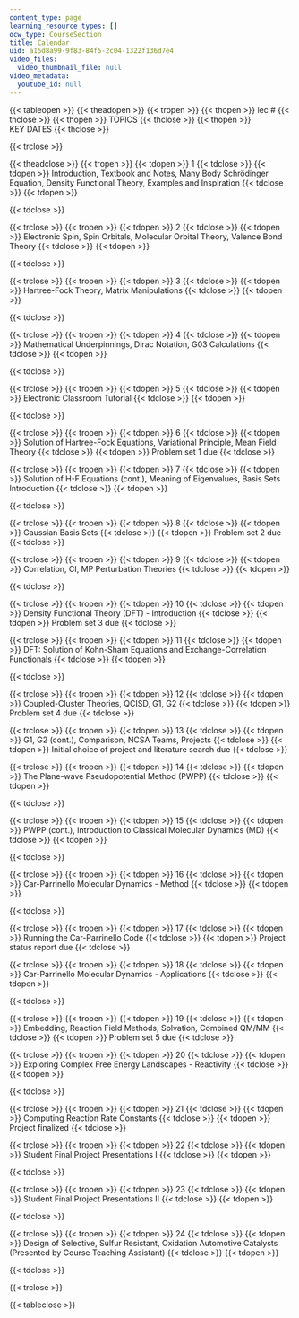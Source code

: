 ```yaml
---
content_type: page
learning_resource_types: []
ocw_type: CourseSection
title: Calendar
uid: a15d8a99-9f83-84f5-2c04-1322f136d7e4
video_files:
  video_thumbnail_file: null
video_metadata:
  youtube_id: null
---
```


{{< tableopen >}}
{{< theadopen >}}
{{< tropen >}}
{{< thopen >}}
lec #
{{< thclose >}}
{{< thopen >}}
TOPICS
{{< thclose >}}
{{< thopen >}}
KEY DATES
{{< thclose >}}

{{< trclose >}}

{{< theadclose >}}
{{< tropen >}}
{{< tdopen >}}
1
{{< tdclose >}}
{{< tdopen >}}
Introduction, Textbook and Notes, Many Body Schrödinger Equation, Density Functional Theory, Examples and Inspiration
{{< tdclose >}}
{{< tdopen >}}

{{< tdclose >}}

{{< trclose >}}
{{< tropen >}}
{{< tdopen >}}
2
{{< tdclose >}}
{{< tdopen >}}
Electronic Spin, Spin Orbitals, Molecular Orbital Theory, Valence Bond Theory
{{< tdclose >}}
{{< tdopen >}}

{{< tdclose >}}

{{< trclose >}}
{{< tropen >}}
{{< tdopen >}}
3
{{< tdclose >}}
{{< tdopen >}}
Hartree-Fock Theory, Matrix Manipulations
{{< tdclose >}}
{{< tdopen >}}

{{< tdclose >}}

{{< trclose >}}
{{< tropen >}}
{{< tdopen >}}
4
{{< tdclose >}}
{{< tdopen >}}
Mathematical Underpinnings, Dirac Notation, G03 Calculations
{{< tdclose >}}
{{< tdopen >}}

{{< tdclose >}}

{{< trclose >}}
{{< tropen >}}
{{< tdopen >}}
5
{{< tdclose >}}
{{< tdopen >}}
Electronic Classroom Tutorial
{{< tdclose >}}
{{< tdopen >}}

{{< tdclose >}}

{{< trclose >}}
{{< tropen >}}
{{< tdopen >}}
6
{{< tdclose >}}
{{< tdopen >}}
Solution of Hartree-Fock Equations, Variational Principle, Mean Field Theory
{{< tdclose >}}
{{< tdopen >}}
Problem set 1 due
{{< tdclose >}}

{{< trclose >}}
{{< tropen >}}
{{< tdopen >}}
7
{{< tdclose >}}
{{< tdopen >}}
Solution of H-F Equations (cont.), Meaning of Eigenvalues, Basis Sets Introduction
{{< tdclose >}}
{{< tdopen >}}

{{< tdclose >}}

{{< trclose >}}
{{< tropen >}}
{{< tdopen >}}
8
{{< tdclose >}}
{{< tdopen >}}
Gaussian Basis Sets
{{< tdclose >}}
{{< tdopen >}}
Problem set 2 due
{{< tdclose >}}

{{< trclose >}}
{{< tropen >}}
{{< tdopen >}}
9
{{< tdclose >}}
{{< tdopen >}}
Correlation, CI, MP Perturbation Theories
{{< tdclose >}}
{{< tdopen >}}

{{< tdclose >}}

{{< trclose >}}
{{< tropen >}}
{{< tdopen >}}
10
{{< tdclose >}}
{{< tdopen >}}
Density Functional Theory (DFT) - Introduction
{{< tdclose >}}
{{< tdopen >}}
Problem set 3 due
{{< tdclose >}}

{{< trclose >}}
{{< tropen >}}
{{< tdopen >}}
11
{{< tdclose >}}
{{< tdopen >}}
DFT: Solution of Kohn-Sham Equations and Exchange-Correlation Functionals
{{< tdclose >}}
{{< tdopen >}}

{{< tdclose >}}

{{< trclose >}}
{{< tropen >}}
{{< tdopen >}}
12
{{< tdclose >}}
{{< tdopen >}}
Coupled-Cluster Theories, QCISD, G1, G2
{{< tdclose >}}
{{< tdopen >}}
Problem set 4 due
{{< tdclose >}}

{{< trclose >}}
{{< tropen >}}
{{< tdopen >}}
13
{{< tdclose >}}
{{< tdopen >}}
G1, G2 (cont.), Comparison, NCSA Teams, Projects
{{< tdclose >}}
{{< tdopen >}}
Initial choice of project and literature search due
{{< tdclose >}}

{{< trclose >}}
{{< tropen >}}
{{< tdopen >}}
14
{{< tdclose >}}
{{< tdopen >}}
The Plane-wave Pseudopotential Method (PWPP)
{{< tdclose >}}
{{< tdopen >}}

{{< tdclose >}}

{{< trclose >}}
{{< tropen >}}
{{< tdopen >}}
15
{{< tdclose >}}
{{< tdopen >}}
PWPP (cont.), Introduction to Classical Molecular Dynamics (MD)
{{< tdclose >}}
{{< tdopen >}}

{{< tdclose >}}

{{< trclose >}}
{{< tropen >}}
{{< tdopen >}}
16
{{< tdclose >}}
{{< tdopen >}}
Car-Parrinello Molecular Dynamics - Method
{{< tdclose >}}
{{< tdopen >}}

{{< tdclose >}}

{{< trclose >}}
{{< tropen >}}
{{< tdopen >}}
17
{{< tdclose >}}
{{< tdopen >}}
Running the Car-Parrinello Code
{{< tdclose >}}
{{< tdopen >}}
Project status report due
{{< tdclose >}}

{{< trclose >}}
{{< tropen >}}
{{< tdopen >}}
18
{{< tdclose >}}
{{< tdopen >}}
Car-Parrinello Molecular Dynamics - Applications
{{< tdclose >}}
{{< tdopen >}}

{{< tdclose >}}

{{< trclose >}}
{{< tropen >}}
{{< tdopen >}}
19
{{< tdclose >}}
{{< tdopen >}}
Embedding, Reaction Field Methods, Solvation, Combined QM/MM
{{< tdclose >}}
{{< tdopen >}}
Problem set 5 due
{{< tdclose >}}

{{< trclose >}}
{{< tropen >}}
{{< tdopen >}}
20
{{< tdclose >}}
{{< tdopen >}}
Exploring Complex Free Energy Landscapes - Reactivity
{{< tdclose >}}
{{< tdopen >}}

{{< tdclose >}}

{{< trclose >}}
{{< tropen >}}
{{< tdopen >}}
21
{{< tdclose >}}
{{< tdopen >}}
Computing Reaction Rate Constants
{{< tdclose >}}
{{< tdopen >}}
Project finalized
{{< tdclose >}}

{{< trclose >}}
{{< tropen >}}
{{< tdopen >}}
22
{{< tdclose >}}
{{< tdopen >}}
Student Final Project Presentations I
{{< tdclose >}}
{{< tdopen >}}

{{< tdclose >}}

{{< trclose >}}
{{< tropen >}}
{{< tdopen >}}
23
{{< tdclose >}}
{{< tdopen >}}
Student Final Project Presentations II
{{< tdclose >}}
{{< tdopen >}}

{{< tdclose >}}

{{< trclose >}}
{{< tropen >}}
{{< tdopen >}}
24
{{< tdclose >}}
{{< tdopen >}}
Design of Selective, Sulfur Resistant, Oxidation Automotive Catalysts (Presented by Course Teaching Assistant)
{{< tdclose >}}
{{< tdopen >}}

{{< tdclose >}}

{{< trclose >}}

{{< tableclose >}}